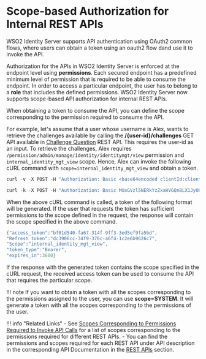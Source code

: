 # Scope-based Authorization for Internal REST APIs

WSO2 Identity Server supports API authentication using 
OAuth2 common flows, where users can obtain a token using an 
oauth2 flow dand use it to invoke the API.

Authorization for the APIs in WSO2 Identity Server is enforced
at the endpoint level using **permissions**. Each secured endpoint
has a predefined minimum level of permission that is required to be
able to consume the endpoint. In order to access a particular endpoint,
the user has to belong to a **role** that includes the defined
permissions. WSO2 Identity Server now supports scope-based API
authorization for internal REST APIs.

When obtaining a token to consume the API, you can define the scope
corresponding to the permission required to consume the API.

For example, let's assume that a user whose username is Alex, wants to 
retrieve the challenges available by calling the **/{user-id}/challenges** GET API available in [Challenge Question](../../develop/challenge-rest-api) REST API. This requires the user-id as an input. 
To retrieve the challenges, Alex requires `/permission/admin/manage/identity/identitymgt/view`
permission and `internal_identity_mgt_view` scope. Hence, Alex can invoke the following 
cURL command with `scope=internal_identity_mgt_view` and obtain a token.

``` java tab="Request"
curl -v -X POST -H "Authorization: Basic <base64encoded clientId:clientSecrect>" -k -d "grant_type=password&username=alex&password=alex123&scope=somescope" -H "Content-Type:application/x-www-form-urlencoded" https://localhost:9443/oauth2/token
```

``` java tab="Sample Request"
curl -k -X POST -H "Authorization: Basic MUxGVzl5NERkYzZxaHVGQnBLX1JyOHA0WU1FYTpDUGl5V0hTeVp6VmJmRTFzanFNc2Vrc053Szhh" -k -d "grant_type=password&username=alex&password=alex123&scope=internal_identity_mgt_view" -H "Content-Type: application/x-www-form-urlencoded" 'https://localhost:9443/oauth2/token'
```

When the above cURL command is called, a token of the following format
will be generated. If the user that requests the token has sufficient
permissions to the scope defined in the request, the response will contain
the scope specified in the above command. 


``` java tab="Sample Response"
{"access_token":"bf01d540-fa67-314f-9ff3-3ed5ef9fa5bd",
"Refresh_token":"dc3906cc-34f9-376c-a6f4-1c2e6b9626c7",
"Scope":"internal_identity_mgt_view",
"token_type":"Bearer",
"expires_in":3600}
```

If the response with the generated token contains the scope specified in the
cURL request, the received access token can be used to consume the API that
requires the particular scope.

!!! note
    If you want to obtain a token with all the scopes corresponding to the permissions assigned to the user, 
    you can use **scope=SYSTEM**. It will generate a token with all the scopes corresponding to the permissions of the user.   
   
!!! info "Related Links"
    -   See [Scopes Corresponding to Permissions Required to Invoke API Calls](../../references/scopes-corresponding-to-api-permissions) 
    for a list of scopes corresponding to the permissions required for different REST APIs.
    -   You can find the permissions and scopes required for each REST API under API description in the corresponding
    API Documentation in the [REST APIs](../../develop/rest-apis) section.
